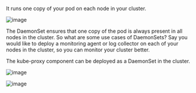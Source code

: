 It runs one copy of your pod
on each node in your cluster.

![image](https://github.com/user-attachments/assets/9a843ecd-d32b-4662-8d03-96817486f191)


The DaemonSet ensures that one copy of the pod
is always present in all nodes in the cluster.
So what are some use cases of DaemonSets?
Say you would like to deploy a monitoring agent
or log collector on each of your nodes in the cluster,
so you can monitor your cluster better.
 
The kube-proxy component can be deployed
as a DaemonSet in the cluster.

![image](https://github.com/user-attachments/assets/20170734-337c-4655-81f8-f02850734380)

![image](https://github.com/user-attachments/assets/2e4e19df-d052-40d2-985d-84e8777f5bad)
